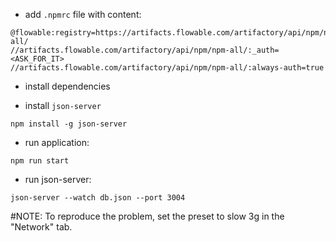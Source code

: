 - add `.npmrc` file with content:
```
@flowable:registry=https://artifacts.flowable.com/artifactory/api/npm/npm-all/
//artifacts.flowable.com/artifactory/api/npm/npm-all/:_auth=<ASK_FOR_IT>
//artifacts.flowable.com/artifactory/api/npm/npm-all/:always-auth=true
```



- install dependencies


- install `json-server`

```npm install -g json-server```

- run application:

```npm run start```

- run json-server:

```json-server --watch db.json --port 3004```


#NOTE:
To reproduce the problem, set the preset to slow 3g in the "Network" tab.
